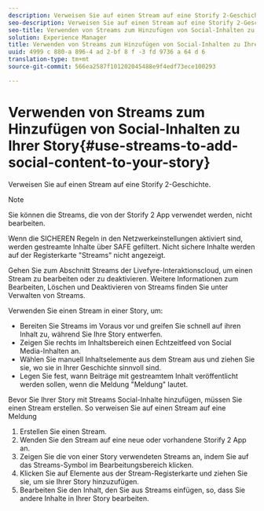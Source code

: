 ```yaml
---
description: Verweisen Sie auf einen Stream auf eine Storify 2-Geschichte.
seo-description: Verweisen Sie auf einen Stream auf eine Storify 2-Geschichte.
seo-title: Verwenden von Streams zum Hinzufügen von Social-Inhalten zu Ihrer Story
solution: Experience Manager
title: Verwenden von Streams zum Hinzufügen von Social-Inhalten zu Ihrer Story
uuid: 4999 c 880-a 896-4 ad 2-bf 8 f -3 fd 9736 a 64 d 6
translation-type: tm+mt
source-git-commit: 566ea2587f101202045488e9f4edf73ece100293

---
```



# Verwenden von Streams zum Hinzufügen von Social-Inhalten zu Ihrer Story{#use-streams-to-add-social-content-to-your-story}

Verweisen Sie auf einen Stream auf eine Storify 2-Geschichte.

>[!NOTE]
>
>Sie können die Streams, die von der Storify 2 App verwendet werden, nicht bearbeiten.

Wenn die SICHEREN Regeln in den Netzwerkeinstellungen aktiviert sind, werden gestreamte Inhalte über SAFE gefiltert. Nicht sichere Inhalte werden auf der Registerkarte "Streams" nicht angezeigt.

Gehen Sie zum Abschnitt Streams der Livefyre-Interaktionscloud, um einen Stream zu bearbeiten oder zu deaktivieren. Weitere Informationen zum Bearbeiten, Löschen und Deaktivieren von Streams finden Sie unter Verwalten von Streams.

Verwenden Sie einen Stream in einer Story, um:

* Bereiten Sie Streams im Voraus vor und greifen Sie schnell auf ihren Inhalt zu, während Sie Ihre Story entwerfen.
* Zeigen Sie rechts im Inhaltsbereich einen Echtzeitfeed von Social Media-Inhalten an.
* Wählen Sie manuell Inhaltselemente aus dem Stream aus und ziehen Sie sie, wo sie in Ihrer Geschichte sinnvoll sind.
* Legen Sie fest, wann Beiträge mit gestreamtem Inhalt veröffentlicht werden sollen, wenn die Meldung "Meldung" lautet.

Bevor Sie Ihrer Story mit Streams Social-Inhalte hinzufügen, müssen Sie einen Stream erstellen. So verweisen Sie auf einen Stream auf eine Meldung

1. Erstellen Sie einen Stream.
1. Wenden Sie den Stream auf eine neue oder vorhandene Storify 2 App an.
1. Zeigen Sie die von einer Story verwendeten Streams an, indem Sie auf das Streams-Symbol im Bearbeitungsbereich klicken.
1. Klicken Sie auf Elemente aus der Stream-Registerkarte und ziehen Sie sie, um sie Ihrer Story hinzuzufügen.
1. Bearbeiten Sie den Inhalt, den Sie aus Streams einfügen, so, dass Sie andere Inhalte in Ihrer Story bearbeiten.

